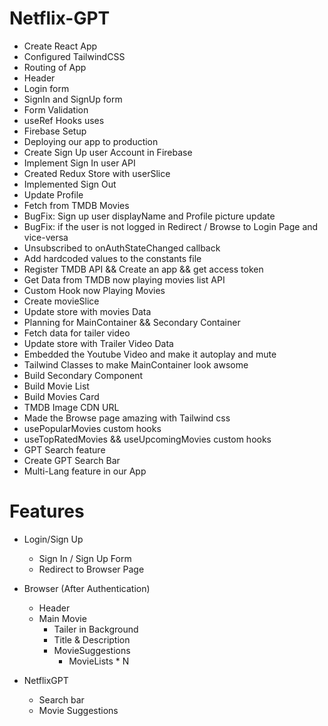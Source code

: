 # Netflix-GPT

- Create React App
- Configured TailwindCSS
- Routing of App
- Header
- Login form
- SignIn and SignUp form
- Form Validation
- useRef Hooks uses
- Firebase Setup
- Deploying our app to production
- Create Sign Up user Account in Firebase
- Implement Sign In user API
- Created Redux Store with userSlice
- Implemented Sign Out
- Update Profile
- Fetch from TMDB Movies
- BugFix: Sign up user displayName and Profile picture update
- BugFix: if the user is not logged in Redirect / Browse to Login Page and vice-versa
- Unsubscribed to onAuthStateChanged callback
- Add hardcoded values to the constants file
- Register TMDB API && Create an app && get access token
- Get Data from TMDB now playing movies list API
- Custom Hook now Playing Movies
- Create movieSlice
- Update store with movies Data
- Planning for MainContainer && Secondary Container
- Fetch data for tailer video
- Update store with Trailer Video Data
- Embedded the Youtube Video and make it autoplay and mute
- Tailwind Classes to make MainContainer look awsome
- Build Secondary Component
- Build Movie List
- Build Movies Card
- TMDB Image CDN URL
- Made the Browse page amazing with Tailwind css
- usePopularMovies custom hooks
- useTopRatedMovies && useUpcomingMovies custom hooks
- GPT Search feature
- Create GPT Search Bar
- Multi-Lang feature in our App






# Features

- Login/Sign Up

  - Sign In / Sign Up Form
  - Redirect to Browser Page

- Browser (After Authentication)

  - Header
  - Main Movie
    - Tailer in Background
    - Title & Description
    - MovieSuggestions
      - MovieLists \* N

- NetflixGPT
  - Search bar
  - Movie Suggestions
